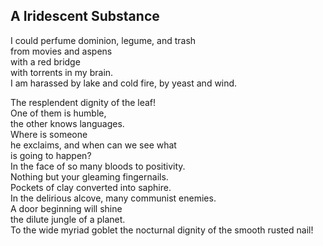 A Iridescent Substance
----------------------
I could perfume dominion, legume, and trash  
from movies and aspens  
with a red bridge  
with torrents in my brain.  
I am harassed by lake and cold fire, by yeast and wind.  
  
The resplendent dignity of the leaf!  
One of them is humble,  
the other knows languages.  
Where is someone  
he exclaims, and when can we see what  
is going to happen?  
In the face of so many bloods to positivity.  
Nothing but your gleaming fingernails.  
Pockets of clay converted into saphire.  
In the delirious alcove, many communist enemies.  
A door beginning will shine  
the dilute jungle of a planet.  
To the wide myriad goblet the nocturnal dignity of the smooth rusted nail!  

